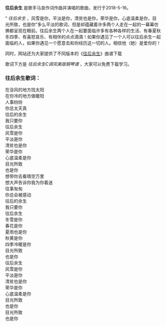 

**往后余生** 是歌手马良作词作曲并演唱的歌曲，发行于2018-5-16。

“ _往后余生_
，风雪是你，平淡是你，清贫也是你，荣华是你，心底温柔是你，目光所致，也是你”多么平淡的歌词，但是却蕴藏着许多两个人走在一起的一幕幕仿佛都呈现在眼前。往后余生两个人在一起要面临许多有各种各样的生活、有春夏秋冬四季、有喜怒哀乐、有相伴的点点滴滴！如果你遇见了一个人可以往后余生一起面临的人，如果你遇见一个愿意去和你经历这一切的人。相信他（她）是爱你的！

同时，网站还为大家提供了不同版本的《[往后余生](Music-9299-往后余生-往后余生风雪是你平淡是你清贫是你荣华是你.html
"往后余生")》曲谱下载

歌词下方是 _往后余生C调完美版钢琴谱_ ，大家可以免费下载学习。

### 往后余生歌词：

在没风的地方找太阳  
在你冷的地方做暖阳  
人事纷纷  
你总太天真  
往后的余生  
我只要你  
往后余生  
风雪是你  
平淡是你  
清贫也是你  
荣华是你  
心底温柔是你  
目光所致  
也是你  
想带你去看晴空万里  
想大声告诉你我为你着迷  
往事匆匆  
你总会被感动  
往后的余生  
我只要你  
往后余生  
冬雪是你  
春花是你  
夏雨也是你  
秋黄是你  
四季冷暖是你  
目光所致  
也是你  
往后余生  
风雪是你  
平淡是你  
清贫也是你  
荣华是你  
心底温柔是你  
目光所致  
也是你  
目光所致  
也是你

